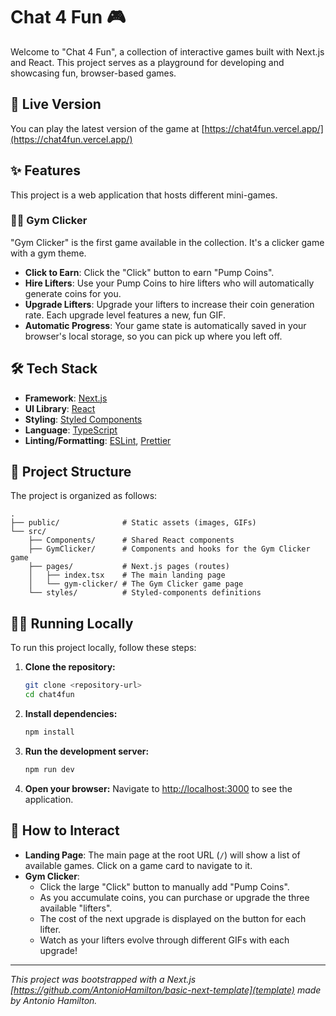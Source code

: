 # Chat 4 Fun 🎮

Welcome to "Chat 4 Fun", a collection of interactive games built with Next.js and React. This project serves as a playground for developing and showcasing fun, browser-based games.

## 🚀 Live Version

You can play the latest version of the game at [https://chat4fun.vercel.app/](https://chat4fun.vercel.app/)

## ✨ Features

This project is a web application that hosts different mini-games.

### 🏋️‍♂️ Gym Clicker

"Gym Clicker" is the first game available in the collection. It's a clicker game with a gym theme.

- **Click to Earn**: Click the "Click" button to earn "Pump Coins".
- **Hire Lifters**: Use your Pump Coins to hire lifters who will automatically generate coins for you.
- **Upgrade Lifters**: Upgrade your lifters to increase their coin generation rate. Each upgrade level features a new, fun GIF.
- **Automatic Progress**: Your game state is automatically saved in your browser's local storage, so you can pick up where you left off.

## 🛠️ Tech Stack

- **Framework**: [Next.js](https://nextjs.org/)
- **UI Library**: [React](https://reactjs.org/)
- **Styling**: [Styled Components](https://styled-components.com/)
- **Language**: [TypeScript](https://www.typescriptlang.org/)
- **Linting/Formatting**: [ESLint](https://eslint.org/), [Prettier](https://prettier.io/)

## 📂 Project Structure

The project is organized as follows:

```
.
├── public/              # Static assets (images, GIFs)
└── src/
    ├── Components/      # Shared React components
    ├── GymClicker/      # Components and hooks for the Gym Clicker game
    ├── pages/           # Next.js pages (routes)
    │   ├── index.tsx    # The main landing page
    │   └── gym-clicker/ # The Gym Clicker game page
    └── styles/          # Styled-components definitions
```

## 🏃‍♂️ Running Locally

To run this project locally, follow these steps:

1.  **Clone the repository:**
    ```bash
    git clone <repository-url>
    cd chat4fun
    ```

2.  **Install dependencies:**
    ```bash
    npm install
    ```

3.  **Run the development server:**
    ```bash
    npm run dev
    ```

4.  **Open your browser:**
    Navigate to [http://localhost:3000](http://localhost:3000) to see the application.

## 🤝 How to Interact

- **Landing Page**: The main page at the root URL (`/`) will show a list of available games. Click on a game card to navigate to it.
- **Gym Clicker**:
    - Click the large "Click" button to manually add "Pump Coins".
    - As you accumulate coins, you can purchase or upgrade the three available "lifters".
    - The cost of the next upgrade is displayed on the button for each lifter.
    - Watch as your lifters evolve through different GIFs with each upgrade!

---

*This project was bootstrapped with a Next.js [https://github.com/AntonioHamilton/basic-next-template](template) made by Antonio Hamilton.*